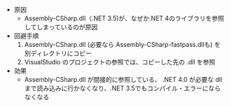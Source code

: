 
- 原因
  - Assembly-CSharp.dll（.NET 3.5)が、なぜか.NET 4のライブラリを参照してしまっているのが原因
- 回避手順
  1. Assembly-CSharp.dll (必要なら Assembly-CSharp-fastpass.dllも) を別ディレクトリにコピー
  2. VisualStudio のプロジェクトの参照では、コピーした先の .dll を参照
- 効果
  - Assembly-CSharp.dll が間接的に参照している、 .NET 4.0 が必要な dll まで読み込みに行かなくなり、.NET 3.5でもコンパイル・エラーにならなくなる
